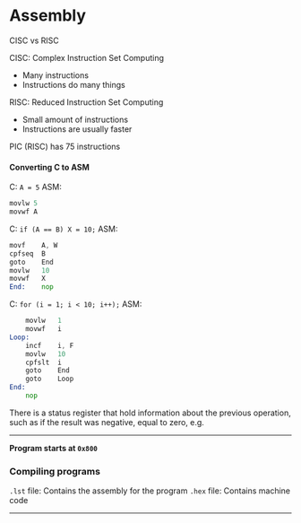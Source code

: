 # Assembly

CISC vs RISC

CISC: Complex Instruction Set Computing
- Many instructions
- Instructions do many things

RISC: Reduced Instruction Set Computing
- Small amount of instructions
- Instructions are usually faster

PIC (RISC) has 75 instructions

#### Converting C to ASM
C:
`A = 5`
ASM:
```asm
movlw 5
movwf A
```

C:
`if (A == B) X = 10;`
ASM:
```asm
movf    A, W
cpfseq  B
goto    End
movlw   10
movwf   X
End:    nop
```

C:
`for (i = 1; i < 10; i++);`
ASM:
```asm
	movlw   1
	movwf   i
Loop:
	incf    i, F
	movlw   10
	cpfslt  i
	goto    End
	goto    Loop
End:
	nop
```

There is a status register that hold information about the previous operation, such as if the result was negative, equal to zero, e.g.

---
**Program starts at `0x800`**

### Compiling programs
`.lst` file: Contains the assembly for the program
`.hex` file: Contains machine code

---